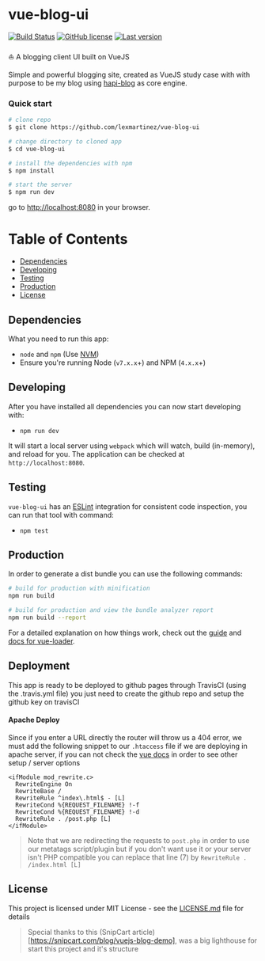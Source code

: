 # vue-blog-ui
[![Build Status](https://img.shields.io/travis/lexmartinez/vue-blog-ui/master.svg?style=for-the-badge)](https://travis-ci.org/lexmartinez/vue-blog-ui)
[![GitHub license](https://img.shields.io/github/license/lexmartinez/vue-blog-ui.svg?style=for-the-badge)](https://github.com/lexmartinez/vue-blog-ui/blob/master/LICENSE.md)
[![Last version](https://img.shields.io/badge/version-v1.0.0-blue.svg?style=for-the-badge)](https://github.com/lexmartinez/vue-blog-ui/blob/master/CHANGELOG.md)
<br/><br/>
:boat: A blogging client UI built on VueJS <br/>

Simple and powerful blogging site, created as VueJS study case with with purpose to be my blog using [hapi-blog](https://github.com/lexmartinez/hapi-blog) as core engine.


### Quick start

```bash
# clone repo
$ git clone https://github.com/lexmartinez/vue-blog-ui

# change directory to cloned app
$ cd vue-blog-ui

# install the dependencies with npm
$ npm install

# start the server
$ npm run dev
```
go to [http://localhost:8080](http://localhost:8080) in your browser.

# Table of Contents

* [Dependencies](#dependencies)
* [Developing](#developing)
* [Testing](#testing)
* [Production](#production)
* [License](#license)

## Dependencies
 
 What you need to run this app:
 * `node` and `npm` (Use [NVM](https://github.com/creationix/nvm))
 * Ensure you're running Node (`v7.x.x`+) and NPM (`4.x.x`+)
 
 ## Developing
 
 After you have installed all dependencies you can now start developing with:
 
 * `npm run dev`
 
 It will start a local server using `webpack` which will watch, build (in-memory), and reload for you. The application can be checked at `http://localhost:8080`.

 ## Testing
 
 `vue-blog-ui` has an [ESLint](https://eslint.org/) integration for consistent code inspection, you can run that tool with command:
 
 * `npm test`
 
## Production

In order to generate a dist bundle you can use the following commands:

``` bash
# build for production with minification
npm run build

# build for production and view the bundle analyzer report
npm run build --report
```

For a detailed explanation on how things work, check out the [guide](http://vuejs-templates.github.io/webpack/) and [docs for vue-loader](http://vuejs.github.io/vue-loader).

 ## Deployment
  
This app is ready to be deployed to github pages through TravisCI (using the .travis.yml file) you just need to create the github repo and setup the github key on travisCI

#### Apache Deploy

Since if you enter a URL directly the router will throw us a 404 error, we must add the following snippet to our `.htaccess` file if we are deploying in apache server, if you can not check the [vue docs](https://router.vuejs.org/en/essentials/history-mode.html) in order to see other setup / server options 

```
<ifModule mod_rewrite.c>
  RewriteEngine On
  RewriteBase /
  RewriteRule ^index\.html$ - [L]
  RewriteCond %{REQUEST_FILENAME} !-f
  RewriteCond %{REQUEST_FILENAME} !-d
  RewriteRule . /post.php [L]
</ifModule>
```

> Note that we are redirecting the requests to `post.php` in order to use our metatags script/plugin but if you don't want use it or your server isn't PHP compatible you can replace that line (7) by `RewriteRule . /index.html [L]`

## License

This project is licensed under MIT License - see the [LICENSE.md](https://github.com/lexmartinez/vue-blog-ui/blob/master/LICENSE.md) file for details

> Special thanks to this (SnipCart article)[https://snipcart.com/blog/vuejs-blog-demo], was a big lighthouse for start this project and it's structure
